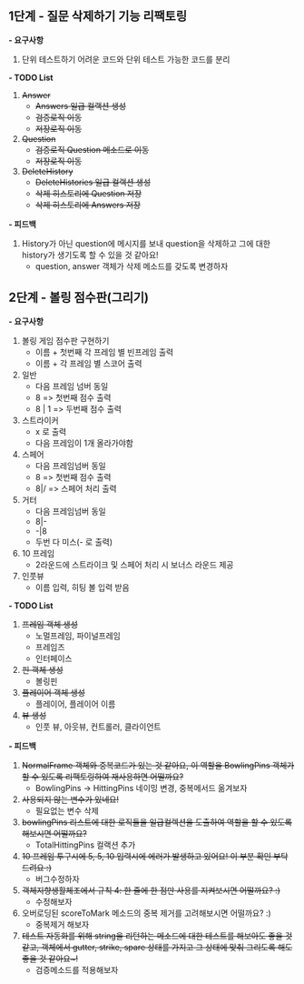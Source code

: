 ## 1단계 - 질문 삭제하기 기능 리팩토링
**- 요구사항**
1. 단위 테스트하기 어려운 코드와 단위 테스트 가능한 코드를 분리

**- TODO List**
1. ~~Answer~~
   - ~~Answers 일급 컬랙션 생성~~
   - ~~검증로직 이동~~
   - ~~저장로직 이동~~
2. ~~Question~~
   - ~~검증로직 Question 메소드로 이동~~
   - ~~저장로직 이동~~
3. ~~DeleteHistory~~
   - ~~DeleteHistories 일급 컬랙션 생성~~
   - ~~삭제 히스토리에 Question 저장~~
   - ~~삭제 히스토리에 Answers 저장~~

**- 피드백**   

1. History가 아닌 question에 메시지를 보내 question을 삭제하고 그에 대한 history가 생기도록 할 수 있을 것 같아요!   
   - question, answer 객체가 삭제 메소드를 갖도록 변경하자
     
## 2단계 - 볼링 점수판(그리기)
**- 요구사항**
1. 볼링 게임 점수판 구현하기
   - 이름 + 첫번째 각 프레임 별 빈프레임 출력
   - 이름 + 각 프레임 별 스코어 출력
2. 일반
   - 다음 프레임 넘버 동일
   - 8     => 첫번째 점수 출력
   - 8 | 1 => 두번째 점수 출력
3. 스트라이커
   - x 로 출력
   - 다음 프레임이 1개 올라가야함
4. 스페어
   - 다음 프레임넘버 동일
   - 8   => 첫번째 점수 출력
   - 8|/ => 스페어 처리 출력
5. 거터
   - 다음 프레임넘버 동일
   - 8|-
   - -|8   
   - 두번 다 미스(- 로 출력)
6. 10 프레임
   - 2라운드에 스트라이크 및 스페어 처리 시 보너스 라운드 제공
7. 인풋뷰
   - 이름 입력, 히팅 볼 입력 받음

**- TODO List**
1. ~~프레임 객체 생성~~
   - 노멀프레임, 파이널프레임 
   - 프레임즈
   - 인터페이스
2. ~~핀 객체 생성~~
   - 볼링핀
3. ~~플레이어 객체 생성~~
   - 플레이어, 플레이어 이름
4. ~~뷰 생성~~
   - 인풋 뷰, 아웃뷰, 컨트롤러, 클라이언트

**- 피드백**   
1. ~~NormalFrame 객체와 중복코드가 있는 것 같아요, 이 역할을 BowlingPins 객체가 할 수 있도록 리팩토링하여 재사용하면 어떨까요?~~
   - BowlingPins -> HittingPins 네이밍 변경, 중복메서드 옮겨보자
2. ~~사용되지 않는 변수가 있네요!~~
   - 필요없는 변수 삭제
3. ~~bowlingPins 리스트에 대한 로직들을 일급컬렉션을 도출하여 역할을 할 수 있도록 해보시면 어떨까요?~~
   - TotalHittingPins 컬랙션 추가
4. ~~10 프레임 투구시에 5, 5, 10 입력시에 에러가 발생하고 있어요! 이 부분 확인 부탁드려요 :)~~
   - 버그수정하자
5. ~~객체지향생활체조에서 규칙 4: 한 줄에 한 점만 사용를 지켜보시면 어떨까요? :)~~
   - 수정해보자
6. 오버로딩된 scoreToMark 메소드의 중복 제거를 고려해보시면 어떨까요? :)
   - 중복제거 해보자
7. ~~테스트 자동화를 위해 string을 리턴하는 메소드에 대한 테스트를 해보아도 좋을 것 같고, 객체에서 gutter, strike, spare 상태를 가지고 그 상태에 맞춰 그리도록 해도 좋을 것 같아요~!~~
   - 검증메소드를 적용해보자